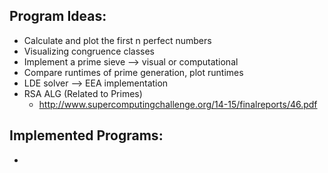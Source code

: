 ## Program Ideas:
- Calculate and plot the first n perfect numbers
- Visualizing congruence classes
- Implement a prime sieve --> visual or computational
- Compare runtimes of prime generation, plot runtimes
- LDE solver --> EEA implementation
- RSA ALG (Related to Primes)
	- http://www.supercomputingchallenge.org/14-15/finalreports/46.pdf

## Implemented Programs:
- <Insert file names here>

